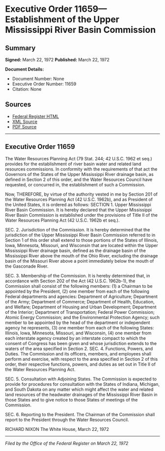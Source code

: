 # Executive Order 11659—Establishment of the Upper Mississippi River Basin Commission

## Summary

**Signed:** March 22, 1972
**Published:** March 22, 1972

**Document Details:**
- Document Number: None
- Executive Order Number: 11659
- Citation: None

## Sources
- [Federal Register HTML](https://www.presidency.ucsb.edu/documents/executive-order-11659-establishment-the-upper-mississippi-river-basin-commission)
- [XML Source](None)
- [PDF Source](None)

---

## Executive Order 11659

The Water Resources Planning Act (79 Stat. 244; 42 U.S.C. 1962 et seq.) provides for the establishment of river basin water and related land resources commissions. In conformity with the requirements of that act the Governors of the States of the Upper Mississippi River drainage basin, as defined in Section 2 of this order, and the Water Resources Council have requested, or concurred in, the establishment of such a Commission.

Now, THEREFORE, by virtue of the authority vested in me by Section 201 of the Water Resources Planning Act (42 U.S.C. 1962b), and as President of the United States, it is ordered as follows:
SECTION 1. Upper Mississippi River Basin Commission. It is hereby declared that the Upper Mississippi River Basin Commission is established under the provisions of Title II of the Water Resources Planning Act (42 U.S.C. 1962b et seq.).

SEC. 2. Jurisdiction of the Commission. It is hereby determined that the jurisdiction of the Upper Mississippi River Basin Commission referred to in Section 1 of this order shall extend to those portions of the States of Illinois, Iowa, Minnesota, Missouri, and Wisconsin that are located within the Upper Mississippi River drainage basin, defined as the drainage basin of the Mississippi River above the mouth of the Ohio River, excluding the drainage basin of the Missouri River above a point immediately below the mouth of the Gasconade River.

SEC. 3. Membership of the Commission. It is hereby determined that, in accordance with Section 202 of the Act (42 U.S.C. 1962b-1), the Commission shall consist of the following members:
    (1) a Chairman to be appointed by the President,
    (2) one member from each of the following Federal departments and agencies: Department of Agriculture; Department of the Army; Department of Commerce; Department of Health, Education, and Welfare; Department of Housing and Urban Development; Department of the Interior; Department of Transportation; Federal Power Commission; Atomic Energy Commission; and the Environmental Protection Agency; such member to be appointed by the head of the department or independent agency he represents,
    (3) one member from each of the following States: Illinois, Iowa, Minnesota, Missouri, and Wisconsin,
    (4) one member from each interstate agency created by an interstate compact to which the consent of Congress has been given and whose jurisdiction extends to the waters of the area specified in Section 2.
SEC. 4. Functions, Powers, and Duties. The Commission and its officers, members, and employees shall perform and exercise, with respect to the area specified in Section 2 of this order, their respective functions, powers, and duties as set out in Title II of the Water Resources Planning Act.

SEC. 5. Consultation with Adjoining States. The Commission is expected to provide for procedures for consultation with the States of Indiana, Michigan, and South Dakota on any matter which might affect the water and related land resources of the headwater drainages of the Mississippi River Basin in those States and to give notice to those States of meetings of the Commission.

SEC. 6. Reporting to the President. The Chairman of the Commission shall report to the President through the Water Resources Council.

RICHARD NIXON
The White House,
March 22, 1972

---

*Filed by the Office of the Federal Register on March 22, 1972*

